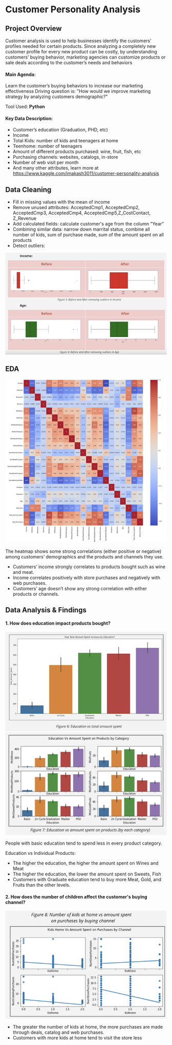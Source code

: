 # Customer Personality Analysis

## Project Overview 
Customer analysis is used to help businesses identify the customers’ profiles needed for certain products. Since analyzing a completely new customer profile for every new product can be costly, by understanding customers’ buying behavior, marketing agencies can customize products or sale deals according to the customer’s needs and behaviors
#### Main Agenda: 
Learn the customer’s buying behaviors to increase our marketing effectiveness
Driving question is: "How would we improve marketing strategy by analyzing customers demographic?"

Tool Used: **Python**
#### Key Data Description: 
* Customer’s education (Graduation, PHD, etc)
* Income
* Total Kids: number of kids and teenagers at home
* Teenhome: number of teenagers 
* Amount of different products purchased: wine, fruit, fish, etc
* Purchasing channels: websites, catalogs, in-store
* Number of web visit per month
* And many other attributes, learn more at https://www.kaggle.com/imakash3011/customer-personality-analysis

## Data Cleaning
* Fill in missing values with the mean of income 
* Remove unused attributes: AcceptedCmp1, AcceptedCmp2, AcceptedCmp3, AcceptedCmp4, AcceptedCmp5,Z_CostContact, Z_Revenue
* Add calculated fields: calculate customer's age from the column "Year"
* Combining similar data: narrow down marrital status, combine all number of kids, sum of purchase made, sum of the amount spent on all products
* Detect outliers: 

![](cust_outlier.png)

## EDA

![](cust_heatmap.png)

The heatmap shows some strong correlations (either positive or negative) among customers’ demographics and the products and channels they use. 
* Customers’ income strongly correlates to products bought such as wine and meat. 
* Income correlates positively with store purchases and negatively with web purchases. 
* Customers’ age doesn’t show any strong correlation with either products or channels.

## Data Analysis & Findings

#### 1. How does education impact products bought?

![](cust_EdvsTotal.png)
![](cust_EdvsProduct.png)

People with basic education tend to spend less in every product category. 

Education vs Individual Products:
* The higher the education, the higher the amount spent on Wines and Meat
* The higher the education, the lower the amount spent on Sweets, Fish
* Customers with Graduate education tend to buy more Meat, Gold, and Fruits than the other levels. 

#### 2. How does the number of children affect the customer's buying channel?

![](cust_Childrenvschannel.png)

* The greater the number of kids at home, the more purchases are made through deals, catalog and web purchases.
* Customers with more kids at home tend to visit the store less
